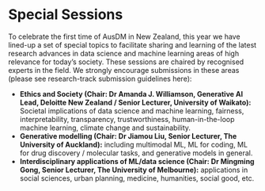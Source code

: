 # Special Sessions
To celebrate the first time of AusDM in New Zealand, this year we have lined-up a set of special topics to facilitate sharing and learning of the latest research advances in data science and machine learning areas of high relevance for today’s society. These sessions are chaired by recognised experts in the field. We strongly encourage submissions in these areas (please see research-track submission guidelines here):

- **Ethics and Society (Chair: Dr Amanda J. Williamson, Generative AI Lead, Deloitte New Zealand / Senior Lecturer, University of Waikato):** Societal implications of data science and machine learning, fairness, interpretability, transparency, trustworthiness, human-in-the-loop machine learning, climate change and sustainability.
- **Generative modelling (Chair: Dr Jiamou Liu, Senior Lecturer, The University of Auckland):** including multimodal ML, ML for coding, ML for drug discovery / molecular tasks, and generative models in general.
- **Interdisciplinary applications of ML/data science (Chair: Dr Mingming Gong, Senior Lecturer, The University of Melbourne):** applications in social sciences, urban planning, medicine, humanities, social good, etc.